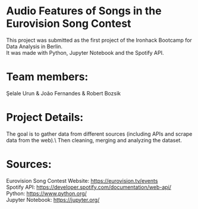 # Audio Features of Songs in the Eurovision Song Contest
This project was submitted as the first project of the Ironhack Bootcamp for Data Analysis in Berlin.\
It was made with Python, Jupyter Notebook and the Spotify API.

# Team members: 
Şelale Urun & João Fernandes & Robert Bozsik

# Project Details:
The goal is to gather data from different sources (including APIs and scrape data from the web).\ 
Then cleaning, merging and analyzing the dataset. 

# Sources:
Eurovision Song Contest Website: https://eurovision.tv/events \
Spotify API: https://developer.spotify.com/documentation/web-api/ \
Python: https://www.python.org/ \
Jupyter Notebook: https://jupyter.org/
